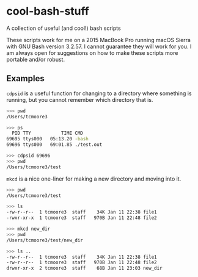 # cool-bash-stuff
A collection of useful (and cool!) bash scripts

These scripts work for me on a 2015 MacBook Pro running macOS Sierra with GNU Bash version 3.2.57. I cannot guarantee they will work for you. I am always open for suggestions on how to make these scripts more portable and/or robust. 

## Examples
```cdpsid``` is a useful function for changing to a directory where something is running, but you cannot remember which directory that is.
```bash
>>> pwd
/Users/tcmoore3

>>> ps
  PID TTY           TIME CMD
69695 ttys000   05:13.20 -bash
69696 ttys000   69:01.85 ./test.out

>>> cdpsid 69696
>>> pwd
/Users/tcmoore3/test
```

```mkcd``` is a nice one-liner for making a new directory and moving into it.
```bash
>>> pwd
/Users/tcmoore3/test

>>> ls
-rw-r--r--  1 tcmoore3  staff    34K Jan 11 22:38 file1
-rwxr-xr-x  1 tcmoore3  staff   970B Jan 11 22:48 file2

>>> mkcd new_dir
>>> pwd
/Users/tcmoore3/test/new_dir

>>> ls ..
-rw-r--r--  1 tcmoore3  staff    34K Jan 11 22:38 file1
-rw-r--r--  1 tcmoore3  staff   970B Jan 11 22:48 file2
drwxr-xr-x  2 tcmoore3  staff    68B Jan 11 23:03 new_dir

```
